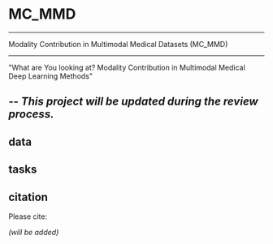 # MC_MMD

---

Modality Contribution in Multimodal Medical Datasets (MC_MMD)

---

"What are You looking at? Modality Contribution in Multimodal Medical Deep Learning Methods"

--
*This project will be updated during the review process.*
--


## data


## tasks


## citation
Please cite:

*(will be added)*
